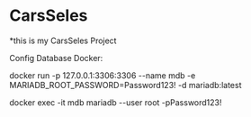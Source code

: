 # CarsSeles
*this is my CarsSeles Project

Config Database Docker: 

docker run -p 127.0.0.1:3306:3306  --name mdb -e MARIADB_ROOT_PASSWORD=Password123! -d mariadb:latest

docker exec -it mdb mariadb --user root -pPassword123!

